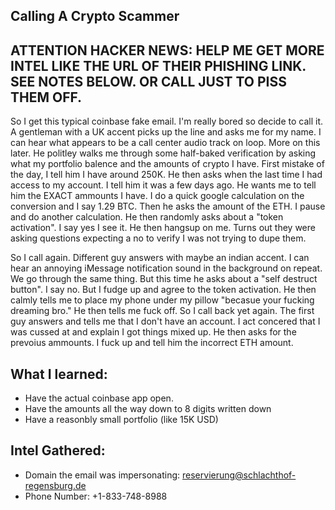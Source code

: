 ## Calling A Crypto Scammer

## ATTENTION HACKER NEWS: HELP ME GET MORE INTEL LIKE THE URL OF THEIR PHISHING LINK. SEE NOTES BELOW. OR CALL JUST TO PISS THEM OFF.

So I get this typical coinbase fake email. I'm really bored so decide to call it.
A gentleman with a UK accent picks up the line and asks me for my name. I can hear what appears to be a call center audio track on loop. More on this later. 
He politley walks me through some half-baked verification by asking what my portfolio balence and the amounts of crypto I have. First mistake of the day, I tell him I have around 250K. He then asks when the last time I had access to my account. I tell him it was a few days ago.
He wants me to tell him the EXACT ammounts I have. I do a quick google calculation on the conversion and I say 1.29 BTC. Then he asks the amount of the ETH. I pause and do another calculation. He then randomly asks about a "token activation". I say yes I see it. He then hangsup on me. Turns out they were asking questions expecting a no to verify I was not trying to dupe them.

So I call again. Different guy answers with maybe an indian accent. I can hear an annoying iMessage notification sound in the background on repeat. We go through the same thing. But this time he asks about a "self destruct button". I say no. But I fudge up and agree to the token activation. He then calmly tells me to place my phone under my pillow "becasue your fucking dreaming bro." He then tells me fuck off.
So I call back yet again. The first guy answers and tells me that I don't have an account. I act concered that I was cussed at and explain I got things mixed up. He then asks for the prevoius ammounts. I fuck up and tell him the incorrect ETH amount.

## What I learned:
- Have the actual coinbase app open.
- Have the amounts all the way down to 8 digits written down
- Have a reasonbly small portfolio (like 15K USD)


## Intel Gathered:
- Domain the email was impersonating: reservierung@schlachthof-regensburg.de
- Phone Number: +1-833-748-8988

  
